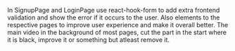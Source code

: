 In SignupPage and LoginPage use react-hook-form to add extra frontend validation and show the error if it occurs to the user. Also elements to the respective pages to improve user experience and make it overall better.
The main video in the background of most pages, cut the part in the start where it is black, improve it or something but atleast remove it.